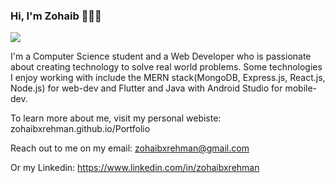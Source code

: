 ### Hi, I'm Zohaib 👋👨‍💻

<img src='https://i.imgur.com/fn999kK.png'>

I'm a Computer Science student and a Web Developer who is passionate about creating technology to solve real world problems. Some technologies I enjoy working with include the MERN stack(MongoDB, Express.js, React.js, Node.js) for web-dev and Flutter and Java with Android Studio for mobile-dev.

To learn more about me, visit my personal webiste: zohaibxrehman.github.io/Portfolio

Reach out to me on my email: zohaibxrehman@gmail.com

Or my Linkedin: https://www.linkedin.com/in/zohaibxrehman

<!--
**zohaibxrehman/zohaibxrehman** is a ✨ _special_ ✨ repository because its `README.md` (this file) appears on your GitHub profile.

Here are some ideas to get you started:

- 🔭 I’m currently working on ...
- 🌱 I’m currently learning ...
- 👯 I’m looking to collaborate on ...
- 🤔 I’m looking for help with ...
- 💬 Ask me about ...
- 📫 How to reach me: ...
- 😄 Pronouns: ...
- ⚡ Fun fact: ...
-->
